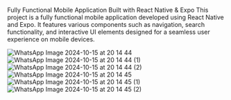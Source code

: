 Fully Functional Mobile Application Built with React Native & Expo
This project is a fully functional mobile application developed using React Native and Expo. It features various components such as navigation, search functionality, and interactive UI elements designed for a seamless user experience on mobile devices.


![WhatsApp Image 2024-10-15 at 20 14 44](https://github.com/user-attachments/assets/6d95c1ff-adeb-40fd-8648-c0195f5e9813)
![WhatsApp Image 2024-10-15 at 20 14 44 (1)](https://github.com/user-attachments/assets/86677f10-eb0a-424e-89ef-fee4c73ec41a)
![WhatsApp Image 2024-10-15 at 20 14 44 (2)](https://github.com/user-attachments/assets/4465e86e-a483-4880-ad4d-9c5804e6e98d)
![WhatsApp Image 2024-10-15 at 20 14 45](https://github.com/user-attachments/assets/60ea147f-eb9d-4f3d-8518-3affc5949953)
![WhatsApp Image 2024-10-15 at 20 14 45 (1)](https://github.com/user-attachments/assets/2be64817-2674-423e-bdf4-17bd50fa6c1c)
![WhatsApp Image 2024-10-15 at 20 14 45 (2)](https://github.com/user-attachments/assets/14398427-55a7-4cb7-adac-a0bf9e0f2ea2)





